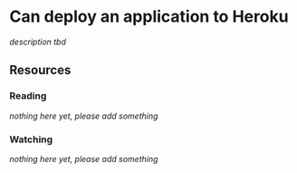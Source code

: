 # Can deploy an application to Heroku

_description tbd_

## Resources

### Reading

_nothing here yet, please add something_

### Watching

_nothing here yet, please add something_
